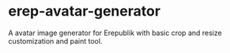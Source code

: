 # erep-avatar-generator
A avatar image generator for Erepublik with basic crop and resize customization and paint tool.
